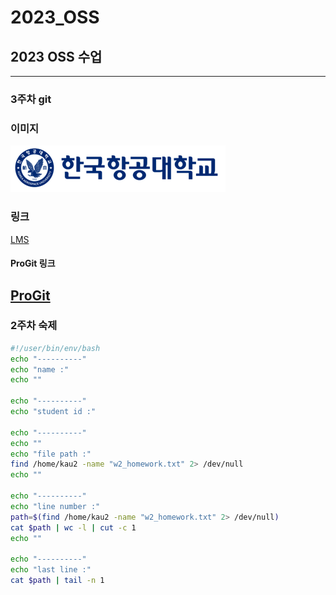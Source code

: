 # 2023_OSS
## 2023 OSS 수업
-----
### 3주차 git
### 이미지
![Alt text](/img/kau/kau.png)
### 링크
[LMS](https://lms.kau.ac.kr/login.php)
#### ProGit 링크
[ProGit](https://git-scm.com/book/ko/v2)
-----
### 2주차 숙제
```bash
#!/user/bin/env/bash
echo "----------"
echo "name :"
echo ""

echo "----------"
echo "student id :"

echo "----------"
echo ""
echo "file path :"
find /home/kau2 -name "w2_homework.txt" 2> /dev/null
echo ""

echo "----------"
echo "line number :"
path=$(find /home/kau2 -name "w2_homework.txt" 2> /dev/null)
cat $path | wc -l | cut -c 1
echo ""

echo "----------"
echo "last line :"
cat $path | tail -n 1
```
